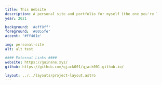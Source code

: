 ```yaml
---
title: This Website
description: A personal site and portfolio for myself (the one you're looking at!)
year: 2021

background: '#eff8ff'
foreground: '#0055fe'
accent: '#ff4d1e'

img: personal-site
alt: alt test

#### External Links ####
website: https://guinane.xyz/
github: https://github.com/qjack001/qjack001.github.io/

layout: ../../layouts/project-layout.astro
---
```

